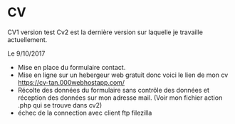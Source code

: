 # CV
CV1 version test
Cv2 est la dernière version sur laquelle je travaille actuellement.

Le 9/10/2017

- Mise en place du formulaire contact.
- Mise en ligne sur un hebergeur web gratuit donc voici le lien de mon cv https://cv-tan.000webhostapp.com/
- Récolte des données du formulaire sans contrôle des données et réception des données sur mon adresse mail. (Voir mon fichier action .php qui se trouve dans cv2)
- échec de la connection avec client ftp filezilla
